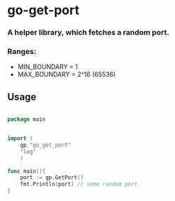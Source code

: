 # go-get-port

### A helper library, which fetches a random port.
### Ranges:
* MIN_BOUNDARY = 1
* MAX_BOUNDARY = 2^16 (65536)

## Usage

```go

package main


import ( 
    gp "go_get_port"
    "log"
    )

func main(){
    port := gp.GetPort()
    fmt.Println(port) // some random port
}

```